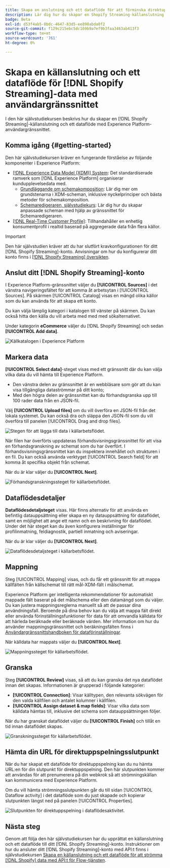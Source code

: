 ```yaml
---
title: Skapa en anslutning och ett dataflöde för att förminska direktuppspelningen i användargränssnittet
description: Lär dig hur du skapar en Shopify Streaming-källanslutning och ett dataflöde med Experience Platform användargränssnitt
badge: Beta
exl-id: d53f4ab5-8bdc-4647-83d5-ee898abda0f2
source-git-commit: f129c215ebc5dc169b9a7ef9b3faa3463ab413f3
workflow-type: tm+mt
source-wordcount: '761'
ht-degree: 0%

---
```


# Skapa en källanslutning och ett dataflöde för [!DNL Shopify Streaming]-data med användargränssnittet

I den här självstudiekursen beskrivs hur du skapar en [!DNL Shopify Streaming]-källanslutning och ett dataflöde med Experience Platform-användargränssnittet.

## Komma igång {#getting-started}

Den här självstudiekursen kräver en fungerande förståelse av följande komponenter i Experience Platform:

* [[!DNL Experience Data Model (XDM)] System](../../../../../xdm/home.md): Det standardiserade ramverk som [!DNL Experience Platform] organiserar kundupplevelsedata med.
   * [Grundläggande om schemakomposition](../../../../../xdm/schema/composition.md): Lär dig mer om grundstenarna i XDM-scheman, inklusive nyckelprinciper och bästa metoder för schemakomposition.
   * [Schemaredigeraren, självstudiekurs](../../../../../xdm/tutorials/create-schema-ui.md): Lär dig hur du skapar anpassade scheman med hjälp av gränssnittet för Schemaredigeraren.
* [[!DNL Real-Time Customer Profile]](../../../../../profile/home.md): Tillhandahåller en enhetlig konsumentprofil i realtid baserad på aggregerade data från flera källor.

>[!IMPORTANT]
>
>Den här självstudien kräver att du har slutfört kravkonfigurationen för ditt [!DNL Shopify Streaming]-konto. Anvisningar om hur du konfigurerar ditt konto finns i [[!DNL Shopify Streaming] översikten](../../../../connectors/ecommerce/shopify-streaming.md).

## Anslut ditt [!DNL Shopify Streaming]-konto

I Experience Platform-gränssnittet väljer du **[!UICONTROL Sources]** i det vänstra navigeringsfältet för att komma åt arbetsytan i [!UICONTROL Sources]. På skärmen [!UICONTROL Catalog] visas en mängd olika källor som du kan använda för att skapa ett konto.

Du kan välja lämplig kategori i katalogen till vänster på skärmen. Du kan också hitta den källa du vill arbeta med med med sökalternativet.

Under kategorin **eCommerce** väljer du [!DNL Shopify Streaming] och sedan **[!UICONTROL Add data]**.

![Källkatalogen i Experience Platform](../../../../images/tutorials/create/shopify-streaming/catalog.png)

## Markera data

**[!UICONTROL Select data]**-steget visas med ett gränssnitt där du kan välja vilka data du vill hämta till Experience Platform.

* Den vänstra delen av gränssnittet är en webbläsare som gör att du kan visa tillgängliga dataströmmar på ditt konto;
* Med den högra delen av gränssnittet kan du förhandsgranska upp till 100 rader data från en JSON-fil.

Välj **[!UICONTROL Upload files]** om du vill överföra en JSON-fil från det lokala systemet. Du kan också dra och släppa den JSON-fil som du vill överföra till panelen [!UICONTROL Drag and drop files].

![Stegen för att lägga till data i källarbetsflödet.](../../../../images/tutorials/create/shopify-streaming/select-data.png)

När filen har överförts uppdateras förhandsvisningsgränssnittet för att visa en förhandsgranskning av schemat som du har överfört. I förhandsvisningsgränssnittet kan du inspektera innehållet och strukturen i en fil. Du kan också använda verktyget [!UICONTROL Search field] för att komma åt specifika objekt från schemat.

När du är klar väljer du **[!UICONTROL Next]**.

![Förhandsgranskningssteget för källarbetsflödet.](../../../../images/tutorials/create/shopify-streaming/preview.png)

## Dataflödesdetaljer

**Dataflödesdetaljsteget** visas. Här finns alternativ för att använda en befintlig datauppsättning eller skapa en ny datauppsättning för dataflödet, samt en möjlighet att ange ett namn och en beskrivning för dataflödet. Under det här steget kan du även konfigurera inställningar för profilinmatning, feldiagnostik, partiell inmatning och aviseringar.

När du är klar väljer du **[!UICONTROL Next]**.

![Dataflödesdetaljsteget i källarbetsflödet.](../../../../images/tutorials/create/shopify-streaming/dataflow-detail.png)

## Mappning

Steg [!UICONTROL Mapping] visas, och du får ett gränssnitt för att mappa källfälten från källschemat till rätt mål-XDM-fält i målschemat.

Experience Platform ger intelligenta rekommendationer för automatiskt mappade fält baserat på det målschema eller den datamängd som du väljer. Du kan justera mappningsreglerna manuellt så att de passar dina användningsfall. Beroende på dina behov kan du välja att mappa fält direkt eller använda förinställningsfunktioner för data för att omvandla källdata för att härleda beräknade eller beräknade värden. Mer information om hur du använder mappningsgränssnittet och beräkningsfälten finns i [Användargränssnittshandboken för dataförinställningar](https://experienceleague.adobe.com/docs/experience-platform/data-prep/ui/mapping.html).

När källdata har mappats väljer du **[!UICONTROL Next]**.

![Mappningssteget för källarbetsflödet.](../../../../images/tutorials/create/shopify-streaming/mapping.png)

## Granska

Steg **[!UICONTROL Review]** visas, så att du kan granska det nya dataflödet innan det skapas. Informationen är grupperad i följande kategorier:

* **[!UICONTROL Connection]**: Visar källtypen, den relevanta sökvägen för den valda källfilen och antalet kolumner i källfilen.
* **[!UICONTROL Assign dataset & map fields]**: Visar vilka data som källdata hämtas till, inklusive det schema som datauppsättningen följer.

När du har granskat dataflödet väljer du **[!UICONTROL Finish]** och tillåt en tid innan dataflödet skapas.

![Granskningssteget för källarbetsflödet.](../../../../images/tutorials/create/shopify-streaming/review.png)

## Hämta din URL för direktuppspelningsslutpunkt

När du har skapat ett dataflöde för direktuppspelning kan du nu hämta URL:en för din slutpunkt för direktuppspelning. Den här slutpunkten kommer att användas för att prenumerera på din webkrok så att strömningskällan kan kommunicera med Experience Platform.

Om du vill hämta strömningsslutpunkten går du till sidan [!UICONTROL Dataflow activity] i det dataflöde som du just skapade och kopierar slutpunkten längst ned på panelen [!UICONTROL Properties].

![Slutpunkten för direktuppspelning i dataflödesaktivitet.](../../../../images/tutorials/create/shopify-streaming/endpoint.png)

## Nästa steg

Genom att följa den här självstudiekursen har du upprättat en källanslutning och ett dataflöde till ditt [!DNL Shopify Streaming]-konto. Instruktioner om hur du ansluter ditt [!DNL Shopify Streaming]-konto med API:t finns i självstudiekursen [Skapa en källanslutning och ett dataflöde för att strömma [!DNL Shopify] data med API:t för Flow-tjänsten](../../../api/create/ecommerce/shopify-streaming.md).

